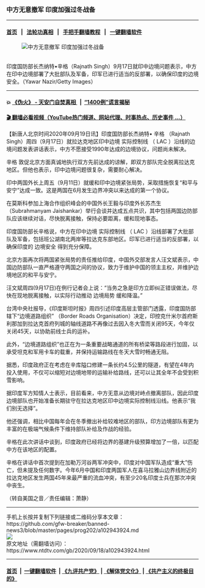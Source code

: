 ### 中方无意撤军 印度加强过冬战备
------------------------

#### [首页](https://github.com/gfw-breaker/banned-news3/blob/master/README.md) &nbsp;&nbsp;|&nbsp;&nbsp; [法轮功真相](https://github.com/begood0513/basic/blob/master/README.md)  &nbsp;&nbsp;|&nbsp;&nbsp; [手把手翻墙教程](https://github.com/gfw-breaker/guides/wiki)  &nbsp;&nbsp;|&nbsp;&nbsp; [一键翻墙软件](https://github.com/gfw-breaker/nogfw/blob/master/README.md)  



<div><div class="featured_image">
 <figure>
  <img alt="中方无意撤军 印度加强过冬战备" src="https://i.ntdtv.com/assets/uploads/2020/09/GettyImages-1228312092-800x450.jpg"/>
 </figure><br/>
 <span class="caption">
  印度国防部长杰纳特•辛格（Rajnath Singh）9月17日就印中边境问题表示，中方在印中边境部署了大批部队及军备，印军已进行适当的反部署，以确保印度的边境安全。（Yawar Nazir/Getty Images）
 </span>
</div>
</div><hr/>

#### 💥 [《伪火》 - 天安门自焚真相 ](http://158.247.195.190:10000/videos/blog/weihuo.html)&nbsp; |&nbsp; [“1400例”谎言揭秘  ](http://158.247.195.190:10000/videos/blog/jiexi1400.html)

#### [ 🎬  翻墙必看视频（YouTube热门频道、网站代理、时事热点、历史事件 ...）](https://github.com/gfw-breaker/links/blob/master/banned.md)

<div><div class="post_content" itemprop="articleBody">
 <p>
  【新唐人北京时间2020年09月19日讯】印度国防部长杰纳特•
  <ok href="https://www.ntdtv.com/gb/辛格.htm">
   辛格
  </ok>
  （Rajnath Singh）周四（9月17日）就拉达克地区印中边境
  <ok href="https://www.ntdtv.com/gb/实际控制线.htm">
   实际控制线
  </ok>
  （
  <ok href="https://www.ntdtv.com/gb/lac.htm">
   LAC
  </ok>
  ）沿线的边境问题发表讲话表示，中方不愿接受1990年达成的边境协议，问题尚未解决。
 </p>
 <p>
  <ok href="https://www.ntdtv.com/gb/辛格.htm">
   辛格
  </ok>
  敦促北京方面真诚地执行双方先前达成的谅解，即双方部队完全脱离拉达克地区。但他也表示，印中边境问题很复杂，需要耐心解决。
 </p>
 <p>
  印中两国外长上周五（9月11日）就缓和印中边境紧张局势，采取措施恢复“和平与安宁”达成一致。这是两国在6月发生边界冲突以来达成的第一个协议。
 </p>
 <p>
  在莫斯科参加上海合作组织峰会的中国外长王毅与印度外长苏杰生（Subrahmanyam Jaishankar）举行会谈并达成五点共识，其中包括两国边防部队应该继续对话，尽快脱离接触，保持必要距离，缓和现地事态。
 </p>
 <p>
  印度国防部长辛格说，中方在印中边境
  <ok href="https://www.ntdtv.com/gb/实际控制线.htm">
   实际控制线
  </ok>
  （
  <ok href="https://www.ntdtv.com/gb/lac.htm">
   LAC
  </ok>
  ）沿线部署了大批部队及军备，包括班公湖南北两岸等拉达克东部地区。印军已进行适当的反部署，以确保印度的
  <ok href="https://www.ntdtv.com/gb/边境安全.htm">
   边境安全
  </ok>
  得到充分保障。
 </p>
 <p>
  北京方面再次将两国紧张局势的责任推给印度，中国外交部发言人汪文斌表示，中国边防部队一直严格遵守两国之间的协议，致力于维护中国的领主主权，并维护边境地区的和平与安宁。
 </p>
 <p>
  汪文斌周四(9月17日)在例行记者会上说：“当务之急是印方立即纠正错误做法，尽快在现地脱离接触，以实际行动推动
  <ok href="https://www.ntdtv.com/gb/边境局势.htm">
   边境局势
  </ok>
  缓和降温。”
 </p>
 <p>
  台湾中央社报导，《印度斯坦时报》周四引述印度高层主管部门透露，印度国防部辖下“边境道路组织” （Border Roads Organisation）决定，印控克什米尔首府斯利那加到拉达克首府列城的轴线道路不再像过去因入冬大雪而关闭95天，今年仅关闭45天，以协助前线士兵的运补。
 </p>
 <p>
  此外，“边境道路组织”也正在为一条重要战略通道的所有桥梁等路段进行加固，以承受坦克和军用卡车的载重，并保持运输路线在冬天大雪时畅通无阻。
 </p>
 <p>
  据悉，印度政府正在考虑在辛库隘口修建一条长约4.5公里的隧道，有望在4年内投入使用，不仅可以缩短对边境地带的运输补给路线，还可以让其全年不会受到积雪影响。
 </p>
 <p>
  据印度军方知情人士表示，目前看来，中方无意从边境对峙点撤离部队，因此印度边境部队也开始准备长期驻守在拉达克地区印中边境实际控制线沿线。他表示“我们别无选择”。
 </p>
 <p>
  他还强调，相比中国每年会在冬季撤出补给较难地区的部队，印方边境部队有更为丰富的在极端气候条件下维持部队补给及作战的经验。
 </p>
 <p>
  辛格在此次讲话中谈到，印度政府已经将边界的基建升级预算增加了一倍，以匹配中方在该地区的配置。
 </p>
 <p>
  辛格在讲话中首次提到在加勒万河谷两军冲突中，印度对中国军队造成“重大”伤亡，但未提及任何数字。今年6月中国和印度两国军人在喜马拉雅山边界线附近的拉达克地区发生两国45年来最严重的流血冲突，有至少20名印度士兵在那次冲突中丧生。
 </p>
 <p>
  （转自美国之音／责任编辑：萧静）
 </p>
 <div class="single_ad">
 </div>
</div>
</div>
<hr/>
手机上长按并复制下列链接或二维码分享本文章：<br/>
https://github.com/gfw-breaker/banned-news3/blob/master/pages/prog202/a102943924.md <br/>
<a href='https://github.com/gfw-breaker/banned-news3/blob/master/pages/prog202/a102943924.md'><img src='https://github.com/gfw-breaker/banned-news3/blob/master/pages/prog202/a102943924.md.png'/></a> <br/>
原文地址（需翻墙访问）：https://www.ntdtv.com/gb/2020/09/18/a102943924.html


------------------------
#### [首页](https://github.com/gfw-breaker/banned-news3/blob/master/README.md) &nbsp;|&nbsp; [一键翻墙软件](https://github.com/gfw-breaker/nogfw/blob/master/README.md) &nbsp;| [《九评共产党》](https://github.com/gfw-breaker/9ping.md/blob/master/README.md#九评之一评共产党是什么) | [《解体党文化》](https://github.com/gfw-breaker/jtdwh.md/blob/master/README.md) | [《共产主义的终极目的》](https://github.com/gfw-breaker/gczydzjmd.md/blob/master/README.md)


<img src='http://gfw-breaker.win/banned-news3/pages/prog202/a102943924.md' width='0px' height='0px'/>